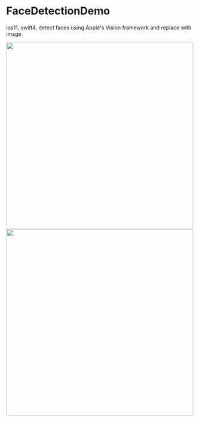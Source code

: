# FaceDetectionDemo
ios11, swift4, detect faces using Apple's Vision framework and replace with image

<img height="500" src="https://github.com/jungoo424/FaceDetectionDemo/blob/master/README/IMG_1.PNG"/>
<br>
<img height="500" src="https://github.com/jungoo424/FaceDetectionDemo/blob/master/README/IMG_2.PNG"/>
